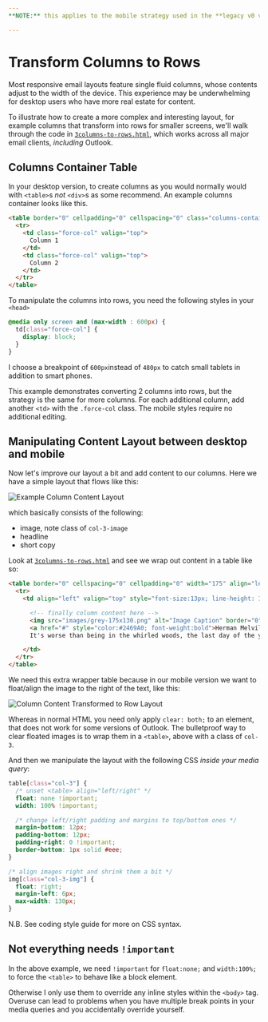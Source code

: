 ```yaml
---
**NOTE:** this applies to the mobile strategy used in the **legacy v0 version of Antwort (2013)**.

---
```


# Transform Columns to Rows

Most responsive email layouts feature single fluid columns, whose contents adjust to the width of the device. This experience may be underwhelming for desktop users who have more real estate for content.

To illustrate how to create a more complex and interesting layout, for example columns that transform into rows for smaller screens, we'll walk through the code in [`3columns-to-rows.html`](https://github.com/InterNations/antwort/blob/v0.1.2/templates/3columns-to-rows.html), which works across all major email clients, *including* Outlook.

## Columns Container Table

In your desktop version, to create columns as you would normally would with `<table>`s _not_ `<div>`s as some recommend.
An example columns container looks like this.

```html
<table border="0" cellpadding="0" cellspacing="0" class="columns-container">
  <tr>
    <td class="force-col" valign="top">
      Column 1
    </td>
    <td class="force-col" valign="top">
      Column 2
    </td>
  </tr>
</table>
```

To manipulate the columns into rows, you need the following styles in your `<head>`


```css
@media only screen and (max-width : 600px) {
  td[class="force-col"] {
    display: block;
  }
}
```


I choose a breakpoint of `600px`instead of `480px` to catch small tablets in addition to smart phones.

This example demonstrates converting 2 columns into rows, but the strategy is the same for more columns. For each additional column, add another `<td>` with the `.force-col` class. The mobile styles require no additional editing.

## Manipulating Content Layout between desktop and mobile

Now let's improve our layout a bit and add content to our columns. Here we have a simple layout that flows like this:

![Example Column Content Layout](http://internations.github.io/antwort/images/content-column.png "Example Column Content Layout")

which basically consists of the following:

* image, note class of `col-3-image`
* headline
* short copy


Look at [`3columns-to-rows.html`](https://github.com/InterNations/antwort/blob/v0.1.2/templates/3columns-to-rows.html) and see we wrap out content in a table like so:

```html
<table border="0" cellspacing="0" cellpadding="0" width="175" align="left" style="padding-right: 20px;" class="col-3">
  <tr>
    <td align="left" valign="top" style="font-size:13px; line-height: 18px; font-family: Arial, sans-serif;">

      <!-- finally column content here -->
      <img src="images/grey-175x130.png" alt="Image Caption" border="0" hspace="0" vspace="0" style="vertical-align:top; margin-bottom:12px;" class="col-3-img">
      <a href="#" style="color:#2469A0; font-weight:bold">Herman Melville</a><br>
      It's worse than being in the whirled woods, the last day of the year! Who'd go climbing after chestnuts now? But there they go, all cursing, and here I don't.<br>

    </td>
  </tr>
</table>
```

We need this extra wrapper table because in our mobile version we want to float/align the image to the right of the text, like this:

![Column Content Transformed to Row Layout](http://internations.github.io/antwort/images/content-row.png "Column Content Transformed to Row Layout")

Whereas in normal HTML you need only apply `clear: both;` to an element, that does not work for some versions of Outlook. The bulletproof way to clear floated images is to wrap them in a `<table>`, above with a class of `col-3`.

And then we manipulate the layout with the following CSS *inside your media query*:

```css
table[class="col-3"] {
  /* unset <table> align="left/right" */
  float: none !important;
  width: 100% !important;

  /* change left/right padding and margins to top/bottom ones */
  margin-bottom: 12px;
  padding-bottom: 12px;
  padding-right: 0 !important;
  border-bottom: 1px solid #eee;
}

/* align images right and shrink them a bit */
img[class="col-3-img"] {
  float: right;
  margin-left: 6px;
  max-width: 130px;
}
```


N.B. See coding style guide for more on CSS syntax.

## Not everything needs `!important`

In the above example, we need `!important` for `float:none;` and `width:100%;` to force the `<table>` to behave like a block element.

Otherwise I only use them to override any inline styles within the `<body>` tag. Overuse can lead to problems when you have multiple break points in your media queries and you accidentally override yourself.
